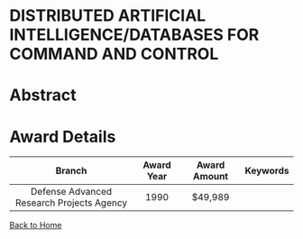 
DISTRIBUTED ARTIFICIAL INTELLIGENCE/DATABASES FOR COMMAND AND CONTROL
=====================================================================

# Abstract


  

# Award Details

|Branch|Award Year|Award Amount|Keywords|
| :---: | :---: | :---: | :---: |
|Defense Advanced Research Projects Agency|1990|$49,989||
  
  


[Back to Home](https://github.com/chrischow/dod_sbir_awards/JT/#136)